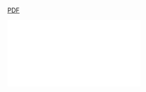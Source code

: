 [PDF](pdfs/Application_of_Data_Layering_in_Precisio.pdf)

![](pdfs/Application_of_Data_Layering_in_Precisio.pdf)